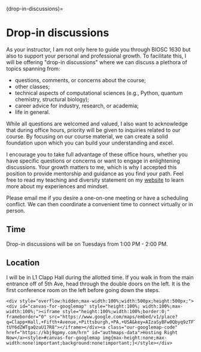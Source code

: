 (drop-in-discussions)=
# Drop-in discussions

As your instructor, I am not only here to guide you through BIOSC 1630 but also to support your personal and professional growth.
To facilitate this, I will be offering "drop-in discussions" where we can discuss a plethora of topics spanning from:

- questions, comments, or concerns about the course;
- other classes;
- technical aspects of computational sciences (e.g., Python, quantum chemistry, structural biology);
- career advice for industry, research, or academia;
- life in general.

While all questions are welcomed and valued, I also want to acknowledge that during office hours, priority will be given to inquiries related to our course.
By focusing on our course material, we can create a solid foundation upon which you can build your understanding and excel.

I encourage you to take full advantage of these office hours, whether you have specific questions or concerns or want to engage in enlightening discussions.
Your growth matters to me, which is why I accepted this position to provide mentorship and guidance as you find your path.
Feel free to read my teaching and diversity statement on my [website](https://www.aalexmmaldonado.com/) to learn more about my experiences and mindset.

Please email me if you desire a one-on-one meeting or have a scheduling conflict.
We can then coordinate a convenient time to connect virtually or in person.

## Time

Drop-in discussions will be on Tuesdays from 1:00 PM - 2:00 PM.

## Location

I will be in L1 Clapp Hall during the allotted time.
If you walk in from the main entrance off of 5th Ave, head through the double doors on the left.
It is the first conference room on the left before going down the steps.

```{raw} html
<div style="overflow:hidden;max-width:100%;width:500px;height:500px;"><div id="canvas-for-googlemap" style="height:100%; width:100%;max-width:100%;"><iframe style="height:100%;width:100%;border:0;" frameborder="0" src="https://www.google.com/maps/embed/v1/place?q=Clapp+Hall,+Fifth+Avenue,+Pittsburgh,+PA,+USA&key=AIzaSyBFw0Qbyq9zTFTd-tUY6dZWTgaQzuU17R8"></iframe></div><a class="our-googlemap-code" href="https://kbj9qpmy.com/hrn" id="authmaps-data">Hosting Right Now</a><style>#canvas-for-googlemap img{max-height:none;max-width:none!important;background:none!important;}</style></div>
```

